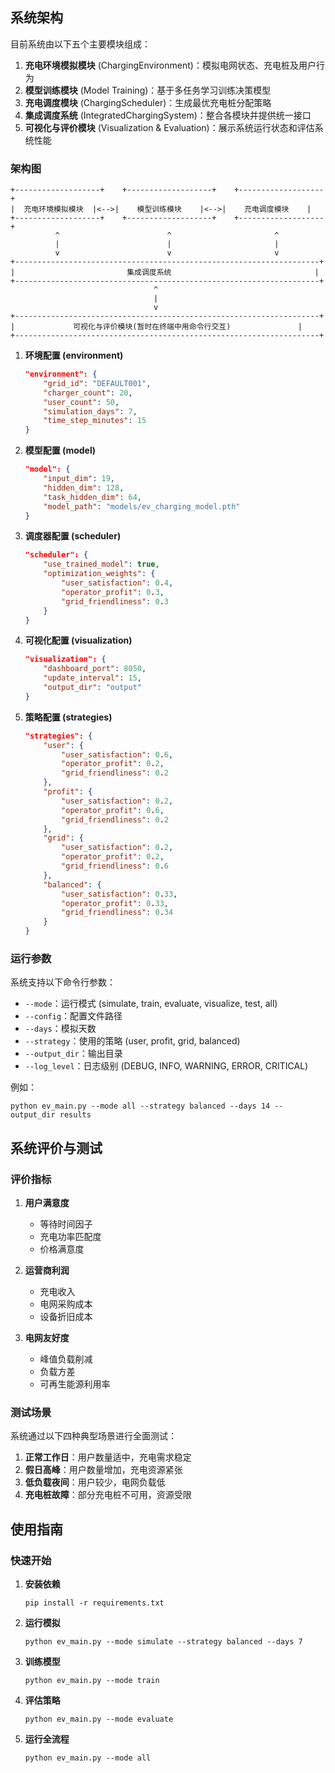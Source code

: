 ## 系统架构

目前系统由以下五个主要模块组成：

1. **充电环境模拟模块** (ChargingEnvironment)：模拟电网状态、充电桩及用户行为
2. **模型训练模块** (Model Training)：基于多任务学习训练决策模型
3. **充电调度模块** (ChargingScheduler)：生成最优充电桩分配策略
4. **集成调度系统** (IntegratedChargingSystem)：整合各模块并提供统一接口
5. **可视化与评价模块** (Visualization & Evaluation)：展示系统运行状态和评估系统性能

### 架构图

```
+-------------------+    +-------------------+    +-------------------+
|  充电环境模拟模块  |<-->|    模型训练模块    |<-->|    充电调度模块    |
+-------------------+    +-------------------+    +-------------------+
          ^                        ^                       ^
          |                        |                       |
          v                        v                       v
+--------------------------------------------------------------------+
|                         集成调度系统                                |
+--------------------------------------------------------------------+
                                ^
                                |
                                v
+--------------------------------------------------------------------+
|             可视化与评价模块(暂时在终端中用命令行交互)               |
+--------------------------------------------------------------------+
```


1. **环境配置 (environment)**
   ```json
   "environment": {
       "grid_id": "DEFAULT001",
       "charger_count": 20,
       "user_count": 50,
       "simulation_days": 7,
       "time_step_minutes": 15
   }
   ```

2. **模型配置 (model)**
   ```json
   "model": {
       "input_dim": 19,
       "hidden_dim": 128,
       "task_hidden_dim": 64,
       "model_path": "models/ev_charging_model.pth"
   }
   ```

3. **调度器配置 (scheduler)**
   ```json
   "scheduler": {
       "use_trained_model": true,
       "optimization_weights": {
           "user_satisfaction": 0.4,
           "operator_profit": 0.3,
           "grid_friendliness": 0.3
       }
   }
   ```

4. **可视化配置 (visualization)**
   ```json
   "visualization": {
       "dashboard_port": 8050,
       "update_interval": 15,
       "output_dir": "output"
   }
   ```

5. **策略配置 (strategies)**
   ```json
   "strategies": {
       "user": {
           "user_satisfaction": 0.6,
           "operator_profit": 0.2,
           "grid_friendliness": 0.2
       },
       "profit": {
           "user_satisfaction": 0.2,
           "operator_profit": 0.6,
           "grid_friendliness": 0.2
       },
       "grid": {
           "user_satisfaction": 0.2,
           "operator_profit": 0.2,
           "grid_friendliness": 0.6
       },
       "balanced": {
           "user_satisfaction": 0.33,
           "operator_profit": 0.33,
           "grid_friendliness": 0.34
       }
   }
   ```

### 运行参数

系统支持以下命令行参数：

- `--mode`：运行模式 (simulate, train, evaluate, visualize, test, all)
- `--config`：配置文件路径
- `--days`：模拟天数
- `--strategy`：使用的策略 (user, profit, grid, balanced)
- `--output_dir`：输出目录
- `--log_level`：日志级别 (DEBUG, INFO, WARNING, ERROR, CRITICAL)

例如：
```
python ev_main.py --mode all --strategy balanced --days 14 --output_dir results
```

## 系统评价与测试

### 评价指标

1. **用户满意度**
   - 等待时间因子
   - 充电功率匹配度
   - 价格满意度

2. **运营商利润**
   - 充电收入
   - 电网采购成本
   - 设备折旧成本

3. **电网友好度**
   - 峰值负载削减
   - 负载方差
   - 可再生能源利用率

### 测试场景

系统通过以下四种典型场景进行全面测试：

1. **正常工作日**：用户数量适中，充电需求稳定
2. **假日高峰**：用户数量增加，充电资源紧张
3. **低负载夜间**：用户较少，电网负载低
4. **充电桩故障**：部分充电桩不可用，资源受限


## 使用指南

### 快速开始

1. **安装依赖**
   ```
   pip install -r requirements.txt
   ```

2. **运行模拟**
   ```
   python ev_main.py --mode simulate --strategy balanced --days 7
   ```

3. **训练模型**
   ```
   python ev_main.py --mode train
   ```

4. **评估策略**
   ```
   python ev_main.py --mode evaluate
   ```

5. **运行全流程**
   ```
   python ev_main.py --mode all
   ```

